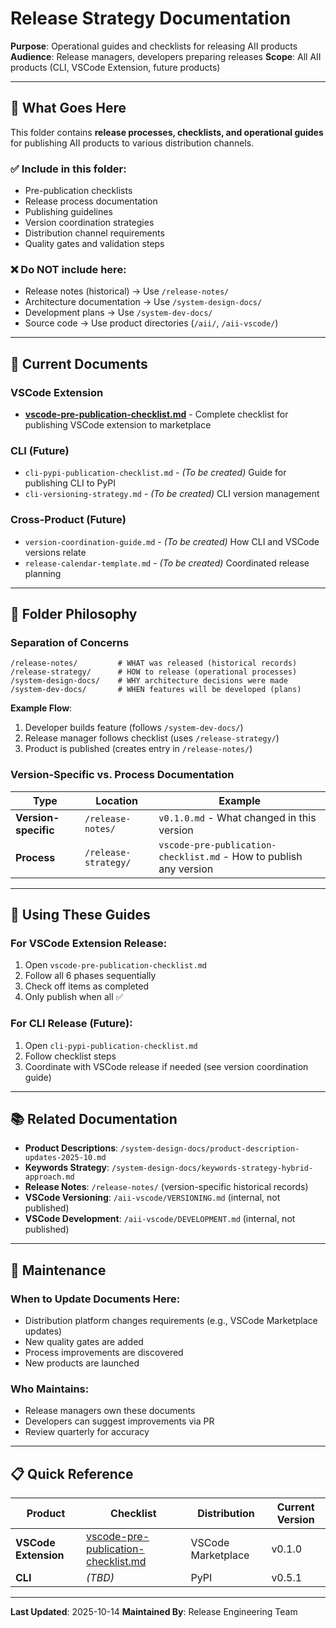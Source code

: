 # Release Strategy Documentation

**Purpose**: Operational guides and checklists for releasing AII products
**Audience**: Release managers, developers preparing releases
**Scope**: All AII products (CLI, VSCode Extension, future products)

---

## 📁 What Goes Here

This folder contains **release processes, checklists, and operational guides** for publishing AII products to various distribution channels.

### ✅ Include in this folder:
- Pre-publication checklists
- Release process documentation
- Publishing guidelines
- Version coordination strategies
- Distribution channel requirements
- Quality gates and validation steps

### ❌ Do NOT include here:
- Release notes (historical) → Use `/release-notes/`
- Architecture documentation → Use `/system-design-docs/`
- Development plans → Use `/system-dev-docs/`
- Source code → Use product directories (`/aii/`, `/aii-vscode/`)

---

## 📄 Current Documents

### VSCode Extension
- **[vscode-pre-publication-checklist.md](./vscode-pre-publication-checklist.md)** - Complete checklist for publishing VSCode extension to marketplace

### CLI (Future)
- `cli-pypi-publication-checklist.md` - *(To be created)* Guide for publishing CLI to PyPI
- `cli-versioning-strategy.md` - *(To be created)* CLI version management

### Cross-Product (Future)
- `version-coordination-guide.md` - *(To be created)* How CLI and VSCode versions relate
- `release-calendar-template.md` - *(To be created)* Coordinated release planning

---

## 🎯 Folder Philosophy

### Separation of Concerns

```
/release-notes/         # WHAT was released (historical records)
/release-strategy/      # HOW to release (operational processes)
/system-design-docs/    # WHY architecture decisions were made
/system-dev-docs/       # WHEN features will be developed (plans)
```

**Example Flow**:
1. Developer builds feature (follows `/system-dev-docs/`)
2. Release manager follows checklist (uses `/release-strategy/`)
3. Product is published (creates entry in `/release-notes/`)

### Version-Specific vs. Process Documentation

| Type | Location | Example |
|------|----------|---------|
| **Version-specific** | `/release-notes/` | `v0.1.0.md` - What changed in this version |
| **Process** | `/release-strategy/` | `vscode-pre-publication-checklist.md` - How to publish any version |

---

## 🚀 Using These Guides

### For VSCode Extension Release:
1. Open `vscode-pre-publication-checklist.md`
2. Follow all 6 phases sequentially
3. Check off items as completed
4. Only publish when all ✅

### For CLI Release (Future):
1. Open `cli-pypi-publication-checklist.md`
2. Follow checklist steps
3. Coordinate with VSCode release if needed (see version coordination guide)

---

## 📚 Related Documentation

- **Product Descriptions**: `/system-design-docs/product-description-updates-2025-10.md`
- **Keywords Strategy**: `/system-design-docs/keywords-strategy-hybrid-approach.md`
- **Release Notes**: `/release-notes/` (version-specific historical records)
- **VSCode Versioning**: `/aii-vscode/VERSIONING.md` (internal, not published)
- **VSCode Development**: `/aii-vscode/DEVELOPMENT.md` (internal, not published)

---

## 🔄 Maintenance

### When to Update Documents Here:
- Distribution platform changes requirements (e.g., VSCode Marketplace updates)
- New quality gates are added
- Process improvements are discovered
- New products are launched

### Who Maintains:
- Release managers own these documents
- Developers can suggest improvements via PR
- Review quarterly for accuracy

---

## 📋 Quick Reference

| Product | Checklist | Distribution | Current Version |
|---------|-----------|--------------|-----------------|
| **VSCode Extension** | [vscode-pre-publication-checklist.md](./vscode-pre-publication-checklist.md) | VSCode Marketplace | v0.1.0 |
| **CLI** | *(TBD)* | PyPI | v0.5.1 |

---

**Last Updated**: 2025-10-14
**Maintained By**: Release Engineering Team
